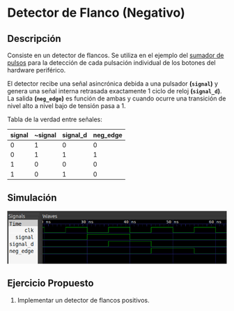 # Detector de Flanco (Negativo)

## Descripción 
Consiste en un detector de flancos. Se utiliza en el ejemplo del [sumador de pulsos](../) para la detección de cada pulsación individual de los botones del hardware periférico.


El detector recibe una señal asincrónica debida a una pulsador **(`signal`)** y genera una señal interna retrasada exactamente 1 ciclo de reloj **(`signal_d`)**. La salida **(`neg_edge`)** es función de ambas y cuando ocurre una transición de nivel alto a nivel bajo de tensión pasa a 1.

Tabla de la verdad entre señales:

| signal | ~signal | signal_d | neg_edge |
|--------|---------|----------|----------|
| 0      | 1       | 0        | 0        |
| 0      | 1       | 1        | 1        |
| 1      | 0       | 0        | 0        |
| 1      | 0       | 1        | 0        |

## Simulación
![deteccion](../../.images/deteccion_flanco_descendente.png)

## Ejercicio Propuesto

1. Implementar un detector de flancos positivos.